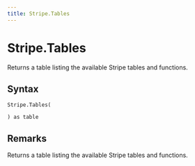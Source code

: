 ```yaml
---
title: Stripe.Tables
---
```


# Stripe.Tables


Returns a table listing the available Stripe tables and functions.


## Syntax

```powerquery
Stripe.Tables(

) as table
```


## Remarks

Returns a table listing the available Stripe tables and functions.


